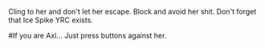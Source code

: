 Cling to her and don't let her escape.
Block and avoid her shit.
Don't forget that Ice Spike YRC exists.


#If you are Axl...
Just press buttons against her.
